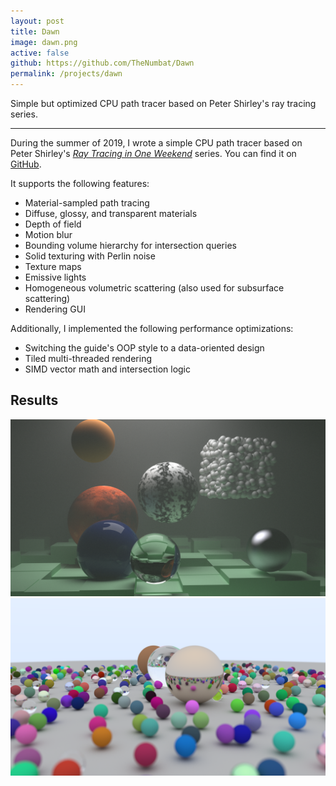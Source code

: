 ```yaml
---
layout: post
title: Dawn
image: dawn.png
active: false
github: https://github.com/TheNumbat/Dawn
permalink: /projects/dawn
---
```


Simple but optimized CPU path tracer based on Peter Shirley's ray tracing series.

<!--end_excerpt-->

---

During the summer of 2019, I wrote a simple CPU path tracer based on Peter Shirley's [_Ray Tracing in One Weekend_](https://raytracing.github.io/) series. You can find it on [GitHub](https://github.com/TheNumbat/Dawn).

It supports the following features:
- Material-sampled path tracing
- Diffuse, glossy, and transparent materials
- Depth of field
- Motion blur
- Bounding volume hierarchy for intersection queries
- Solid texturing with Perlin noise
- Texture maps
- Emissive lights
- Homogeneous volumetric scattering (also used for subsurface scattering)
- Rendering GUI 

Additionally, I implemented the following performance optimizations:
- Switching the guide's OOP style to a data-oriented design
- Tiled multi-threaded rendering
- SIMD vector math and intersection logic 

## Results

![example0](/assets/projects/dawn/img0.png)
![example1](/assets/projects/dawn/img1.png)